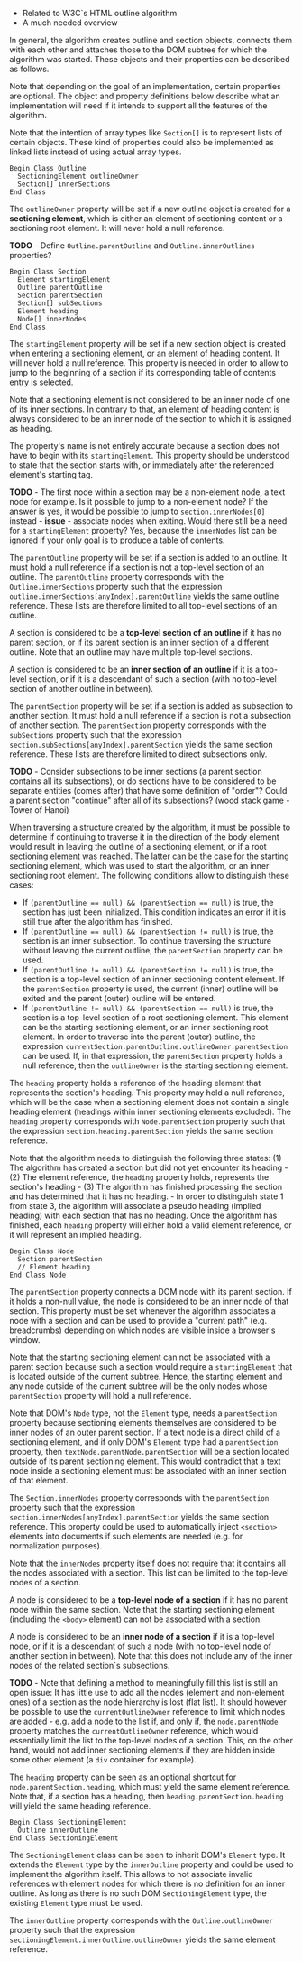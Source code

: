 
- Related to W3C`s HTML outline algorithm
- A much needed overview

In general, the algorithm creates outline and section objects, connects them
with each other and attaches those to the DOM subtree for which the algorithm
was started. These objects and their properties can be described as follows.

Note that depending on the goal of an implementation, certain properties are
optional. The object and property definitions below describe what an
implementation will need if it intends to support all the features of the
algorithm.

Note that the intention of array types like `Section[]` is to represent lists of
certain objects. These kind of properties could also be implemented as linked
lists instead of using actual array types.

```
Begin Class Outline
  SectioningElement outlineOwner
  Section[] innerSections
End Class
```

The `outlineOwner` property will be set if a new outline object is created for
a **sectioning element**, which is either an element of sectioning content or a
sectioning root element. It will never hold a null reference.

**TODO** - Define `Outline.parentOutline` and `Outline.innerOutlines` properties?

```
Begin Class Section
  Element startingElement
  Outline parentOutline
  Section parentSection
  Section[] subSections
  Element heading
  Node[] innerNodes
End Class
```

The `startingElement` property will be set if a new section object is created
when entering a sectioning element, or an element of heading content. It will
never hold a null reference. This property is needed in order to allow to jump
to the beginning of a section if its corresponding table of contents entry is
selected.

Note that a sectioning element is not considered to be an inner node of one of
its inner sections. In contrary to that, an element of heading content is always
considered to be an inner node of the section to which it is assigned as heading.

The property's name is not entirely accurate because a section does not have to
begin with its `startingElement`. This property should be understood to state that
the section starts with, or immediately after the referenced element's starting tag.

**TODO** - The first node within a section may be a non-element node, a text node
for example. Is it possible to jump to a non-element node? If the answer is yes,
it would be possible to jump to `section.innerNodes[0]` instead - **issue** -
associate nodes when exiting. Would there still be a need for a `startingElement`
property? Yes, because the `innerNodes` list can be ignored if your only goal is
to produce a table of contents.

The `parentOutline` property will be set if a section is added to an outline. It
must hold a null reference if a section is not a top-level section of an outline.
The `parentOutline` property corresponds with the `Outline.innerSections` property
such that the expression `outline.innerSections[anyIndex].parentOutline` yields
the same outline reference. These lists are therefore limited to all top-level
sections of an outline.

A section is considered to be a **top-level section of an outline** if it has no
parent section, or if its parent section is an inner section of a different
outline. Note that an outline may have multiple top-level sections.

A section is considered to be an **inner section of an outline** if it is a
top-level section, or if it is a descendant of such a section (with no top-level
section of another outline in between).

The `parentSection` property will be set if a section is added as subsection to
another section. It must hold a null reference if a section is not a subsection
of another section. The `parentSection` property corresponds with the `subSections`
property such that the expression `section.subSections[anyIndex].parentSection`
yields the same section reference. These lists are therefore limited to direct
subsections only.

**TODO** - Consider subsections to be inner sections (a parent section contains
all its subsections), or do sections have to be considered to be separate entities
(comes after) that have some definition of "order"? Could a parent section
"continue" after all of its subsections? (wood stack game - Tower of Hanoi)

When traversing a structure created by the algorithm, it must be possible to
determine if continuing to traverse it in the direction of the body element would
result in leaving the outline of a sectioning element, or if a root sectioning
element was reached. The latter can be the case for the starting sectioning
element, which was used to start the algorithm, or an inner sectioning root
element. The following conditions allow to distinguish these cases:

- If `(parentOutline == null) && (parentSection == null)` is true, the section
has just been initialized. This condition indicates an error if it is still true
after the algorithm has finished.
- If `(parentOutline == null) && (parentSection != null)` is true, the section
is an inner subsection. To continue traversing the structure without leaving the
current outline, the `parentSection` property can be used.
- If `(parentOutline != null) && (parentSection != null)` is true, the section
is a top-level section of an inner sectioning content element. If the `parentSection`
property is used, the current (inner) outline will be exited and the parent (outer)
outline will be entered.
- If `(parentOutline != null) && (parentSection == null)` is true, the section
is a top-level section of a root sectioning element. This element can be the
starting sectioning element, or an inner sectioning root element. In order to
traverse into the parent (outer) outline, the expression
`currentSection.parentOutline.outlineOwner.parentSection` can be used. If, in that
expression, the `parentSection` property holds a null reference, then the
`outlineOwner` is the starting sectioning element.

The `heading` property holds a reference of the heading element that represents
the section's heading. This property may hold a null reference, which will be the
case when a sectioning element does not contain a single heading element (headings
within inner sectioning elements excluded). The `heading` property corresponds
with `Node.parentSection` property such that the expression
`section.heading.parentSection` yields the same section reference.

Note that the algorithm needs to distinguish the following three states:
(1) The algorithm has created a section but did not yet encounter its heading -
(2) The element reference, the `heading` property holds, represents the section's
heading - (3) The algorithm has finished processing the section and has
determined that it has no heading. - In order to distinguish state 1 from state
3, the algorithm will associate a pseudo heading (implied heading) with each
section that has no heading. Once the algorithm has finished, each `heading`
property will either hold a valid element reference, or it will represent an
implied heading.

```
Begin Class Node
  Section parentSection
  // Element heading
End Class Node
```

The `parentSection` property connects a DOM node with its parent section. If it
holds a non-null value, the node is considered to be an inner node of that section.
This property must be set whenever the algorithm associates a node with a section
and can be used to provide a "current path" (e.g. breadcrumbs) depending on which
nodes are visible inside a browser's window.

Note that the starting sectioning element can not be associated with a parent
section because such a section would require a `startingElement` that is located
outside of the current subtree. Hence, the starting element and any node outside
of the current subtree will be the only nodes whose `parentSection` property will
hold a null reference.

Note that DOM's `Node` type, not the `Element` type, needs a `parentSection`
property because sectioning elements themselves are considered to be inner nodes
of an outer parent section. If a text node is a direct child of a sectioning
element, and if only DOM's `Element` type had a `parentSection` property, then
`textNode.parentNode.parentSection` will be a section located outside of its
parent sectioning element. This would contradict that a text node inside a
sectioning element must be associated with an inner section of that element.

The `Section.innerNodes` property corresponds with the `parentSection` property
such that the expression `section.innerNodes[anyIndex].parentSection` yields the
same section reference. This property could be used to automatically inject
`<section>` elements into documents if such elements are needed (e.g. for
normalization purposes).

Note that the `innerNodes` property itself does not require that it contains all
the nodes associated with a section. This list can be limited to the top-level
nodes of a section.

A node is considered to be a **top-level node of a section** if it has no parent
node within the same section. Note that the starting sectioning element (including
the `<body>` element) can not be associated with a section.

A node is considered to be an **inner node of a section** if it is a top-level
node, or if it is a descendant of such a node (with no top-level node of another
section in between). Note that this does not include any of the inner nodes of
the related section`s subsections.

**TODO** - Note that defining a method to meaningfully fill this list is still
an open issue: It has little use to add all the nodes (element and non-element
ones) of a section as the node hierarchy is lost (flat list). It should however
be possible to use the `currentOutlineOwner` reference to limit which nodes are
added - e.g. add a node to the list if, and only if, the `node.parentNode`
property matches the `currentOutlineOwner` reference, which would essentially
limit the list to the top-level nodes of a section. This, on the other hand,
would not add inner sectioning elements if they are hidden inside some other
element (a `div` container for example).

The `heading` property can be seen as an optional shortcut for
`node.parentSection.heading`, which must yield the same element reference. Note
that, if a section has a heading, then `heading.parentSection.heading` will yield
the same heading reference.

```
Begin Class SectioningElement
  Outline innerOutline
End Class SectioningElement
```

The `SectioningElement` class can be seen to inherit DOM's `Element` type. It
extends the `Element` type by the `innerOutline` property and could be used to
implement the algorithm itself. This allows to not associate invalid references
with element nodes for which there is no definition for an inner outline. As
long as there is no such DOM `SectioningElement` type, the existing `Element`
type must be used.

The `innerOutline` property corresponds with the `Outline.outlineOwner` property
such that the expression `sectioningElement.innerOutline.outlineOwner` yields
the same element reference.
